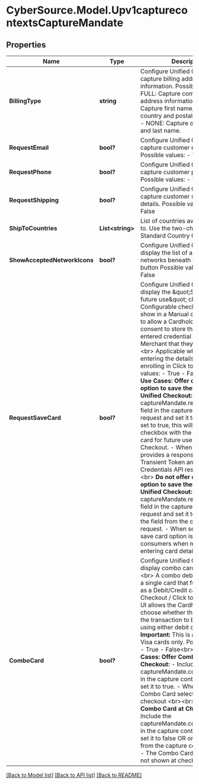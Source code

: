 # CyberSource.Model.Upv1capturecontextsCaptureMandate
## Properties

Name | Type | Description | Notes
------------ | ------------- | ------------- | -------------
**BillingType** | **string** | Configure Unified Checkout to capture billing address information.  Possible values: - FULL: Capture complete billing address information. - PARTIAL: Capture first name, last name, country and postal/zip code only. - NONE: Capture only first name and last name.  | [optional] 
**RequestEmail** | **bool?** | Configure Unified Checkout to capture customer email address.  Possible values:  - True  - False  | [optional] 
**RequestPhone** | **bool?** | Configure Unified Checkout to capture customer phone number.  Possible values: - True - False  | [optional] 
**RequestShipping** | **bool?** | Configure Unified Checkout to capture customer shipping details.  Possible values: - True - False  | [optional] 
**ShipToCountries** | **List&lt;string&gt;** | List of countries available to ship to.   Use the two-character ISO Standard Country Codes.  | [optional] 
**ShowAcceptedNetworkIcons** | **bool?** | Configure Unified Checkout to display the list of accepted card networks beneath the payment button  Possible values: - True - False  | [optional] 
**RequestSaveCard** | **bool?** | Configure Unified Checkout to display the \&quot;Save card for future use\&quot; checkbox.&lt;br&gt;  Configurable check box that will show in a Manual card entry flow to allow a Cardholder to give consent to store their manually entered credential with the Merchant that they are paying.&lt;br&gt;  Applicable when manually entering the details and not enrolling in Click to Pay.  Possible values:  - True   - False&lt;br&gt;&lt;br&gt;  **Use Cases:**  **Offer consumers option to save their card in Unified Checkout:**  - Include the captureMandate.requestSaveCard field in the capture context request and set it to true. - When set to true, this will show a checkbox with the message &#39;Save card for future use&#39; in Unified Checkout. - When selected this provides a response in both the Transient Token and Get Credentials API response.&lt;br&gt;&lt;br&gt;  **Do not offer consumers the option to save their card in Unified Checkout:**  - Include the captureMandate.requestSaveCard field in the capture context request and set it to false OR omit the field from the capture context request. - When set to false, the save card option is not shown to consumers when manually entering card details.  | [optional] 
**ComboCard** | **bool?** | Configure Unified Checkout to display combo card at checkout.&lt;br&gt;  A combo debit/credit card is a single card that functions both as a Debit/Credit card.  Unified Checkout / Click to Pay Drop-in UI allows the Cardholder to choose whether they would like the transaction to be paid for using either debit or credit card. **Important:** This is applicable to Visa cards only.  Possible values: - True  - False&lt;br&gt;&lt;br&gt;  **Use Cases:**  **Offer Combo Card at Checkout:**  - Include the captureMandate.comboCard field in the capture context request and set it to true. - When set to true, Combo Card selection is shown at checkout &lt;br&gt;&lt;br&gt;  **Do not offer Combo Card at Checkout:**  - Include the captureMandate.comboCard field in the capture context request and set it to false OR omit the field from the capture context request. - The Combo Card selection is not shown at checkout.  | [optional] 

[[Back to Model list]](../README.md#documentation-for-models) [[Back to API list]](../README.md#documentation-for-api-endpoints) [[Back to README]](../README.md)

